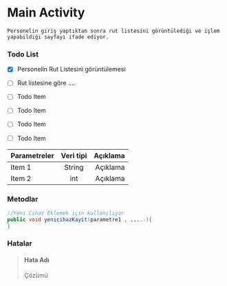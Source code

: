 # Main Activity

```
Personelin giriş yaptıktan sonra rut listesini görüntülediği ve işlem yapabildiği sayfayı ifade ediyor. 
```

### Todo List
- [x] Personelin Rut Listesini görüntülemesi
- [ ] Rut listesine göre ....
- [ ] Todo Item
- [ ] Todo Item
- [ ] Todo Item
- [ ] Todo Item


| Parametreler      | Veri tipi | Açıklama     |
| :---        |    :----:   |          ---: |
| Item 1      | String       | Açıklama   |
| Item 2   | int        | Açıklama      |


###  Metodlar

```java
//Yeni Cihaz Eklemek için kullanılıyor
public void yenicihazKayit(parametre1 , .....){
}
```


### Hatalar

> #### Hata Adı 
> Çözümü 
>
